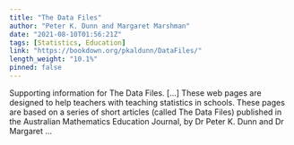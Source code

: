 ```yaml
---
title: "The Data Files"
author: "Peter K. Dunn and Margaret Marshman"
date: "2021-08-10T01:56:21Z"
tags: [Statistics, Education]
link: "https://bookdown.org/pkaldunn/DataFiles/"
length_weight: "10.1%"
pinned: false
---
```


Supporting information for The Data Files. [...] These web pages are designed to help teachers with teaching statistics in schools. These pages are based on a series of short articles
(called The Data Files)
published in the
Australian Mathematics Education Journal,
by
Dr Peter K. Dunn
and
Dr Margaret ...
